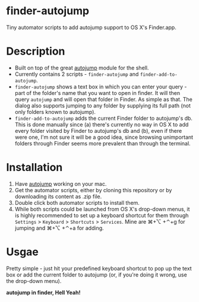 finder-autojump
===============

Tiny automator scripts to add autojump support to OS X's Finder.app.

# Description
- Built on top of the great [autojump] module for the shell.
- Currently contains 2 scripts - `finder-autojump` and `finder-add-to-autojump`.
- `finder-autojump` shows a text box in which you can enter your query - part of the folder's name that you want to open in finder. It will then query `autojump` and will open that folder in Finder. As simple as that. The dialog also supports jumping to any folder by supplying its full path (not only folders known to autojump).
- `finder-add-to-autojump` adds the current Finder folder to autojump's db. This is done manually since (a) there's currently no way in OS X to add every folder visited by Finder to autojump's db and (b), even if there were one, I'm not sure it will be a good idea, since browsing unimportant folders through Finder seems more prevalent than through the terminal.

# Installation
1. Have [autojump] working on your mac.
2. Get the automator scripts, either by cloning this repository or by downloading its content as .zip file.
3. Double click both automator scripts to install them.
4. While both scripts could be launched from OS X's drop-down menus, it is highly recommended to set up a keyboard shortcut for them through `Settings` > `Keyboard` > `Shortcuts` > `Services`. Mine are ⌘+⌥ +⌃+g for jumping and ⌘+⌥ +⌃+a for adding.

# Usgae
Pretty simple - just hit your predefined keyboard shortcut to pop up the text box or add the current folder to autojump (or, if you're doing it wrong, use the drop-down menu).

**autojump in finder, Hell Yeah!**

[autojump]:https://github.com/joelthelion/autojump